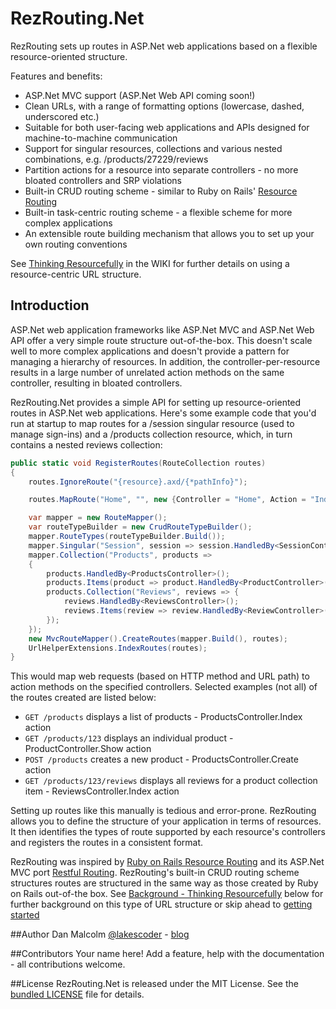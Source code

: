 # <a id="top"></a>RezRouting.Net

RezRouting sets up routes in ASP.Net web applications based on a flexible resource-oriented structure.

Features and benefits:

- ASP.Net MVC support (ASP.Net Web API coming soon!)
- Clean URLs, with a range of formatting options (lowercase, dashed, underscored etc.)
- Suitable for both user-facing web applications and APIs designed for machine-to-machine communication
- Support for singular resources, collections and various nested combinations, e.g. /products/27229/reviews
- Partition actions for a resource into separate controllers - no more bloated controllers and SRP violations
- Built-in CRUD routing scheme - similar to Ruby on Rails' [Resource Routing](http://guides.rubyonrails.org/routing.html#resource-routing-the-rails-default)
- Built-in task-centric routing scheme - a flexible scheme for more complex applications
- An extensible route building mechanism that allows you to set up your own routing conventions

See [Thinking Resourcefully](#background) in the WIKI for further details on using a resource-centric URL structure.

## <a id="intro"></a>Introduction

ASP.Net web application frameworks like ASP.Net MVC and ASP.Net Web API offer a very simple route structure out-of-the-box. This doesn't scale well to more complex applications and doesn't provide a pattern for managing a hierarchy of resources. In addition, the controller-per-resource results in a large number of unrelated action methods on the same controller, resulting in bloated controllers.

RezRouting.Net provides a simple API for setting up resource-oriented routes in ASP.Net web applications. Here's some example code that you'd run at startup to map routes for a /session singular resource (used to manage sign-ins) and a /products collection resource, which, in turn contains a nested reviews collection:

```C#
public static void RegisterRoutes(RouteCollection routes)
{
	routes.IgnoreRoute("{resource}.axd/{*pathInfo}");

	routes.MapRoute("Home", "", new {Controller = "Home", Action = "Index"});

	var mapper = new RouteMapper();
	var routeTypeBuilder = new CrudRouteTypeBuilder();
	mapper.RouteTypes(routeTypeBuilder.Build());
	mapper.Singular("Session", session => session.HandledBy<SessionController>());
	mapper.Collection("Products", products =>
	{
		products.HandledBy<ProductsController>();
		products.Items(product => product.HandledBy<ProductController>());
		products.Collection("Reviews", reviews => {
			reviews.HandledBy<ReviewsController>();
			reviews.Items(review => review.HandledBy<ReviewController>());
		});
	});
	new MvcRouteMapper().CreateRoutes(mapper.Build(), routes);
	UrlHelperExtensions.IndexRoutes(routes);
}
```

This would map web requests (based on HTTP method and URL path) to action methods on the specified controllers. Selected examples (not all) of the routes created are listed below:

- `GET /products` displays a list of products - ProductsController.Index action
- `GET /products/123` displays an individual product - ProductController.Show action
- `POST /products` creates a new product - ProductsController.Create action
- `GET /products/123/reviews` displays all reviews for a product collection item - ReviewsController.Index action

Setting up routes like this manually is tedious and error-prone. RezRouting allows you to define the structure of your application in terms of resources. It then identifies the types of route supported by each resource's controllers and registers the routes in a consistent format.

RezRouting was inspired by [Ruby on Rails Resource Routing](http://guides.rubyonrails.org/routing.html#resource-routing-the-rails-default) and its ASP.Net MVC port [Restful Routing](http://restfulrouting.com/). RezRouting's built-in CRUD routing scheme structures routes are structured in the same way as those created by Ruby on Rails out-of-the box. See [Background - Thinking Resourcefully](#background) below for further background on this type of URL structure or skip ahead to [getting started](#getting-started)

##<a id="author">Author</a>
Dan Malcolm [@lakescoder](http://twitter.com/lakescoder) - [blog](http://www.danmalcolm.com)

##<a id="contributors">Contributors</a>
Your name here! Add a feature, help with the documentation - all contributions welcome.

##<a id="license">License</a>
RezRouting.Net is released under the MIT License. See the [bundled LICENSE](https://github.com/MehdiK/RezRouting.Net/blob/master/LICENSE) file for details.
